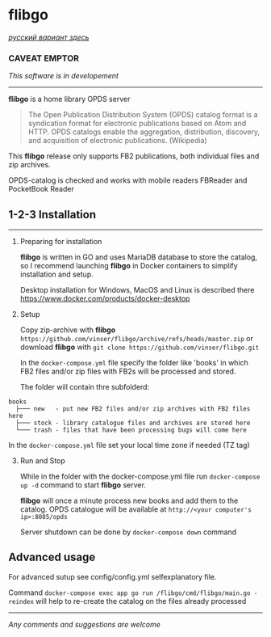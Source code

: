 # **flibgo**
[ *русский вариант здесь* ](README_RU.md)

### CAVEAT EMPTOR
*This software is in developement*

---

**flibgo** is a home library OPDS server 

>The Open Publication Distribution System (OPDS) catalog format is a syndication format for electronic publications based on Atom and HTTP. OPDS catalogs enable the aggregation, distribution, discovery, and acquisition of electronic publications. (Wikipedia)

This **flibgo** release only supports FB2 publications, both individual files and zip archives.

OPDS-catalog is checked and works with mobile readers FBReader and PocketBook Reader


## 1-2-3 Installation
---
1. Preparing for installation

   **flibgo** is written in GO and uses MariaDB database to store the catalog, so I recommend launching **flibgo** in Docker containers to simplify installation and setup.

   Desktop installation for Windows, MacOS and Linux is described there https://www.docker.com/products/docker-desktop

2. Setup
   
   Copy zip-archive with **flibgo** `https://github.com/vinser/flibgo/archive/refs/heads/master.zip` or download **flibgo** with `git clone https://github.com/vinser/flibgo.git`

   In the `docker-compose.yml` file specify the folder like 'books' in which FB2 files and/or zip files with FB2s will be processed and stored.

   The folder will contain thre subfolderd:
```
books
  ├─── new   - put new FB2 files and/or zip archives with FB2 files here
  ├─── stock - library catalogue files and archives are stored here
  └─── trash - files that have been processing bugs will come here 
```
   In the `docker-compose.yml` file set your local time zone if needed (TZ tag)

3. Run and Stop

   While in the folder with the docker-compose.yml file run `docker-compose up -d` command to start **flibgo** server.

   **flibgo** will once a minute process new books and add them to the catalog. OPDS catalogue will be available at `http://<your computer's ip>:8085/opds`

   Server shutdown can be done by `docker-compose down` command

## Advanced usage

   For advanced sutup see config/config.yml selfexplanatory file.

   Command `docker-compose exec app go run /flibgo/cmd/flibgo/main.go -reindex` will help to re-create the catalog on the files already processed 

---

*Any comments and suggestions are welcome*
   

